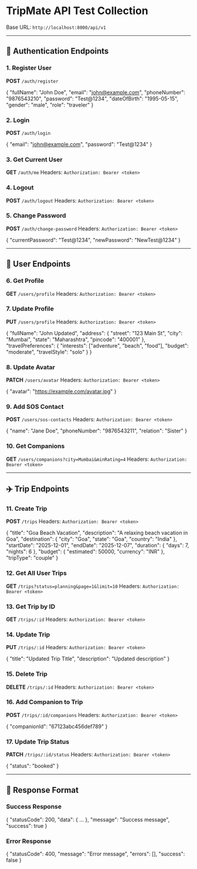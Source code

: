 # TripMate API Test Collection

Base URL: `http://localhost:8000/api/v1`

---

## 🔐 Authentication Endpoints

### 1. Register User
**POST** `/auth/register`

{
"fullName": "John Doe",
"email": "john@example.com",
"phoneNumber": "9876543210",
"password": "Test@1234",
"dateOfBirth": "1995-05-15",
"gender": "male",
"role": "traveler"
}



### 2. Login
**POST** `/auth/login`

{
"email": "john@example.com",
"password": "Test@1234"
}



### 3. Get Current User
**GET** `/auth/me`
Headers: `Authorization: Bearer <token>`

### 4. Logout
**POST** `/auth/logout`
Headers: `Authorization: Bearer <token>`

### 5. Change Password
**POST** `/auth/change-password`
Headers: `Authorization: Bearer <token>`

{
"currentPassword": "Test@1234",
"newPassword": "NewTest@1234"
}



---

## 👤 User Endpoints

### 6. Get Profile
**GET** `/users/profile`
Headers: `Authorization: Bearer <token>`

### 7. Update Profile
**PUT** `/users/profile`
Headers: `Authorization: Bearer <token>`

{
"fullName": "John Updated",
"address": {
"street": "123 Main St",
"city": "Mumbai",
"state": "Maharashtra",
"pincode": "400001"
},
"travelPreferences": {
"interests": ["adventure", "beach", "food"],
"budget": "moderate",
"travelStyle": "solo"
}
}



### 8. Update Avatar
**PATCH** `/users/avatar`
Headers: `Authorization: Bearer <token>`

{
"avatar": "https://example.com/avatar.jpg"
}



### 9. Add SOS Contact
**POST** `/users/sos-contacts`
Headers: `Authorization: Bearer <token>`

{
"name": "Jane Doe",
"phoneNumber": "9876543211",
"relation": "Sister"
}



### 10. Get Companions
**GET** `/users/companions?city=Mumbai&minRating=4`
Headers: `Authorization: Bearer <token>`

---

## ✈️ Trip Endpoints

### 11. Create Trip
**POST** `/trips`
Headers: `Authorization: Bearer <token>`

{
"title": "Goa Beach Vacation",
"description": "A relaxing beach vacation in Goa",
"destination": {
"city": "Goa",
"state": "Goa",
"country": "India"
},
"startDate": "2025-12-01",
"endDate": "2025-12-07",
"duration": {
"days": 7,
"nights": 6
},
"budget": {
"estimated": 50000,
"currency": "INR"
},
"tripType": "couple"
}



### 12. Get All User Trips
**GET** `/trips?status=planning&page=1&limit=10`
Headers: `Authorization: Bearer <token>`

### 13. Get Trip by ID
**GET** `/trips/:id`
Headers: `Authorization: Bearer <token>`

### 14. Update Trip
**PUT** `/trips/:id`
Headers: `Authorization: Bearer <token>`

{
"title": "Updated Trip Title",
"description": "Updated description"
}



### 15. Delete Trip
**DELETE** `/trips/:id`
Headers: `Authorization: Bearer <token>`

### 16. Add Companion to Trip
**POST** `/trips/:id/companions`
Headers: `Authorization: Bearer <token>`

{
"companionId": "67123abc456def789"
}



### 17. Update Trip Status
**PATCH** `/trips/:id/status`
Headers: `Authorization: Bearer <token>`

{
"status": "booked"
}



---

## 📝 Response Format

### Success Response
{
"statusCode": 200,
"data": { ... },
"message": "Success message",
"success": true
}



### Error Response
{
"statusCode": 400,
"message": "Error message",
"errors": [],
"success": false
}

